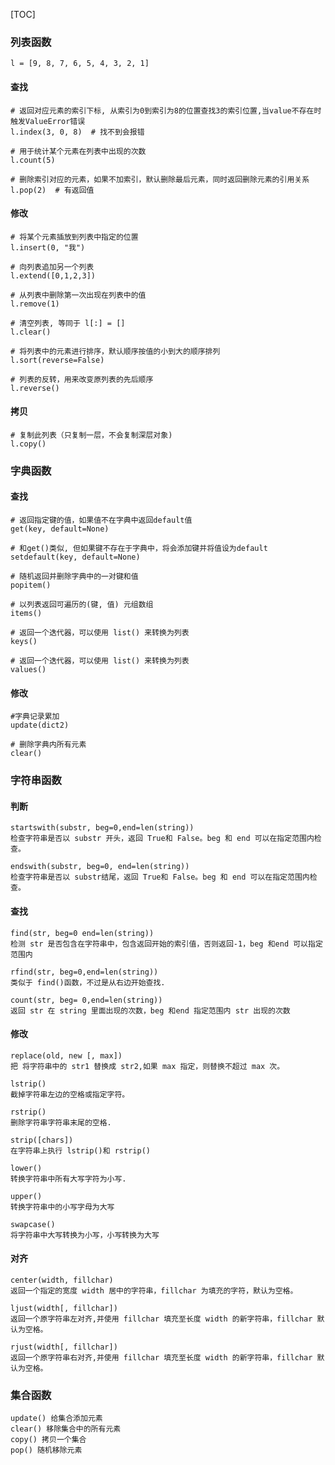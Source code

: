 [TOC]
### 列表函数
    l = [9, 8, 7, 6, 5, 4, 3, 2, 1]

#### 查找
    # 返回对应元素的索引下标, 从索引为0到索引为8的位置查找3的索引位置,当value不存在时触发ValueError错误
    l.index(3, 0, 8)  # 找不到会报错

    # 用于统计某个元素在列表中出现的次数
    l.count(5)

    # 删除索引对应的元素，如果不加索引，默认删除最后元素，同时返回删除元素的引用关系
    l.pop(2)  # 有返回值

#### 修改
    # 将某个元素插放到列表中指定的位置
    l.insert(0, "我")

    # 向列表追加另一个列表
    l.extend([0,1,2,3])

    # 从列表中删除第一次出现在列表中的值
    l.remove(1)

    # 清空列表, 等同于 l[:] = []
    l.clear()

    # 将列表中的元素进行排序，默认顺序按值的小到大的顺序排列
    l.sort(reverse=False)

    # 列表的反转，用来改变原列表的先后顺序
    l.reverse()

#### 拷贝
    # 复制此列表（只复制一层，不会复制深层对象)
    l.copy()

### 字典函数
#### 查找
    # 返回指定键的值，如果值不在字典中返回default值
    get(key, default=None)

    # 和get()类似, 但如果键不存在于字典中，将会添加键并将值设为default
    setdefault(key, default=None)

    # 随机返回并删除字典中的一对键和值
    popitem()

    # 以列表返回可遍历的(键, 值) 元组数组
    items()

    # 返回一个迭代器，可以使用 list() 来转换为列表
    keys()

    # 返回一个迭代器，可以使用 list() 来转换为列表
    values()

#### 修改
    #字典记录累加
    update(dict2)

    # 删除字典内所有元素
    clear()

### 字符串函数
#### 判断
    startswith(substr, beg=0,end=len(string)) 
    检查字符串是否以 substr 开头，返回 True和 False。beg 和 end 可以在指定范围内检查。

    endswith(substr, beg=0, end=len(string))
    检查字符串是否以 substr结尾，返回 True和 False。beg 和 end 可以在指定范围内检查。
    
#### 查找
    find(str, beg=0 end=len(string))
    检测 str 是否包含在字符串中，包含返回开始的索引值，否则返回-1，beg 和end 可以指定范围内

    rfind(str, beg=0,end=len(string))
    类似于 find()函数，不过是从右边开始查找.
    
    count(str, beg= 0,end=len(string))
    返回 str 在 string 里面出现的次数，beg 和end 指定范围内 str 出现的次数

#### 修改
    replace(old, new [, max])
    把 将字符串中的 str1 替换成 str2,如果 max 指定，则替换不超过 max 次。

    lstrip()
    截掉字符串左边的空格或指定字符。

    rstrip()
    删除字符串字符串末尾的空格.

    strip([chars])
    在字符串上执行 lstrip()和 rstrip()

    lower()
    转换字符串中所有大写字符为小写.

    upper()
    转换字符串中的小写字母为大写

    swapcase()
    将字符串中大写转换为小写，小写转换为大写

#### 对齐
    center(width, fillchar)
    返回一个指定的宽度 width 居中的字符串，fillchar 为填充的字符，默认为空格。

    ljust(width[, fillchar])
    返回一个原字符串左对齐,并使用 fillchar 填充至长度 width 的新字符串，fillchar 默认为空格。
    
    rjust(width[, fillchar])
    返回一个原字符串右对齐,并使用 fillchar 填充至长度 width 的新字符串，fillchar 默认为空格。

### 集合函数
    update() 给集合添加元素
    clear() 移除集合中的所有元素
    copy() 拷贝一个集合
    pop() 随机移除元素